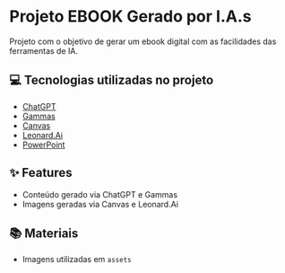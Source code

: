 # Projeto EBOOK Gerado por I.A.s

Projeto com o objetivo de gerar um ebook digital com as facilidades das ferramentas de IA. 

## 💻 Tecnologias utilizadas no projeto

- [ChatGPT](https://chat.openai.com/)
- [Gammas](https://gamma.app/)
- [Canvas](https://www.canva.com/projects) 
- [Leonard.Ai](https://app.leonardo.ai/)
- [PowerPoint](https://onedrive.live.com/powerpoint)

## ✨ Features

- Conteúdo gerado via ChatGPT e Gammas 
- Imagens geradas via Canvas e Leonard.Ai

## 📚 Materiais

- Imagens utilizadas em `assets`



